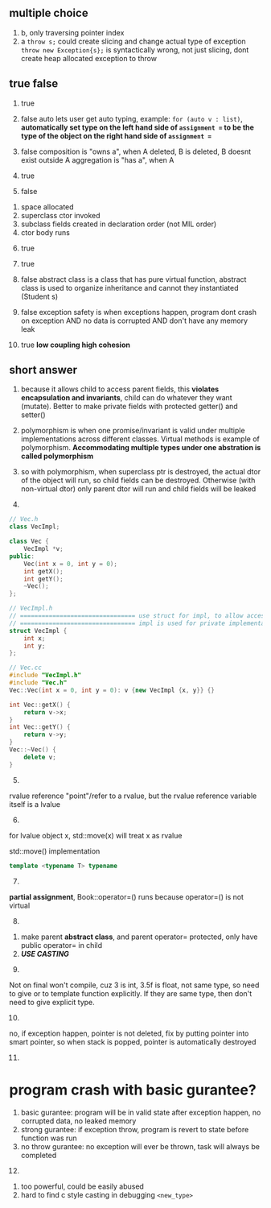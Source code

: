 ## multiple choice
1. b, only traversing pointer index
2. a
`throw s;` could create slicing and change actual type of exception
`throw new Exception{s};` is syntactically wrong, not just slicing, dont create heap allocated exception to throw

## true false
1. true
2. false
auto lets user get auto typing, example: `for (auto v : list)`, **automatically set type on the left hand side of `assignment =` to be the type of the object on the right hand side of `assignment =`**

3. false
composition is "owns a", when A deleted, B is deleted, B doesnt exist outside A
aggregation is "has a", when A

4. true

5. false
1) space allocated
2) superclass ctor invoked
3) subclass fields created in declaration order (not MIL order)
4) ctor body runs

6. true
7. true
8. false
abstract class is a class that has pure virtual function, abstract class is used to organize inheritance and cannot they instantiated (Student s)

9. false
exception safety is when exceptions happen, program dont crash on exception AND no data is corrupted AND don't have any memory leak

10. true
**low coupling high cohesion**


## short answer
1. because it allows child to access parent fields, this **violates encapsulation and invariants**, child can do whatever they want (mutate). Better to make private fields with protected getter() and setter()

2. polymorphism is when one promise/invariant is valid under multiple implementations across different classes. Virtual methods is example of polymorphism. **Accommodating multiple types under one abstration is called polymorphism**

3. so with polymorphism, when superclass ptr is destroyed, the actual dtor of the object will run, so child fields can be destroyed. Otherwise (with non-virtual dtor) only parent dtor will run and child fields will be leaked

4. 
``` c++
// Vec.h
class VecImpl;

class Vec {
    VecImpl *v;
public:
    Vec(int x = 0, int y = 0);
    int getX();
    int getY();
    ~Vec();
};

// VecImpl.h
// ================================ use struct for impl, to allow access to fields
// ================================ impl is used for private implementation, so if fields change, only need to compile Vec.cc, since it'll be the only field including VecImpl.h If impl not used, changes will be in Vec.h and every file that include Vec.h will need to recompile for any change
struct VecImpl {
    int x;
    int y;
};

// Vec.cc
#include "VecImpl.h"
#include "Vec.h"
Vec::Vec(int x = 0, int y = 0): v {new VecImpl {x, y}} {}

int Vec::getX() {
    return v->x;
}
int Vec::getY() {
    return v->y;
}
Vec::~Vec() {
    delete v;
}
```

5. 
rvalue reference "point"/refer to a rvalue, but the rvalue reference variable itself is a lvalue

6.
for lvalue object x, std::move(x) will treat x as rvalue

std::move() implementation
``` c++
template <typename T> typename
```

7. 
**partial assignment**, Book::operator=() runs because operator=() is not virtual


8. 
1) make parent **abstract class**, and parent operator= protected, only have public operator= in child
2) ***USE CASTING***

9. 
Not on final
won't compile, cuz 3 is int, 3.5f is float, not same type, so need to give <int> or <float> to template function explicitly. If they are same type, then don't need to give explicit type.

10.
no, if exception happen, pointer is not deleted, fix by putting pointer into smart pointer, so when stack is popped, pointer is automatically destroyed

11.

# program crash with basic gurantee?

1) basic gurantee: program will be in valid state after exception happen, no corrupted data, no leaked memory
2) strong gurantee: if exception throw, program is revert to state before function was run
3) no throw gurantee: no exception will ever be thrown, task will always be completed


12. 
1) too powerful, could be easily abused
2) hard to find c style casting in debugging `<new_type>`
